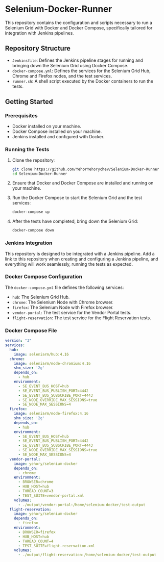 # Selenium-Docker-Runner

This repository contains the configuration and scripts necessary to run a Selenium Grid with Docker and Docker Compose, specifically tailored for integration with Jenkins pipelines.

## Repository Structure

- `Jenkinsfile`: Defines the Jenkins pipeline stages for running and bringing down the Selenium Grid using Docker Compose.
- `docker-compose.yml`: Defines the services for the Selenium Grid Hub, Chrome and Firefox nodes, and the test services.
- `runner.sh`: A shell script executed by the Docker containers to run the tests.

## Getting Started

### Prerequisites

- Docker installed on your machine.
- Docker Compose installed on your machine.
- Jenkins installed and configured with Docker.

### Running the Tests

1. Clone the repository:
    ```sh
    git clone https://github.com/YehorYehorychev/Selenium-Docker-Runner.git
    cd Selenium-Docker-Runner
    ```

2. Ensure that Docker and Docker Compose are installed and running on your machine.

3. Run the Docker Compose to start the Selenium Grid and the test services:
    ```sh
    docker-compose up
    ```

4. After the tests have completed, bring down the Selenium Grid:
    ```sh
    docker-compose down
    ```

### Jenkins Integration

This repository is designed to be integrated with a Jenkins pipeline. Add a link to this repository when creating and configuring a Jenkins pipeline, and everything will work seamlessly, running the tests as expected.

### Docker Compose Configuration

The `docker-compose.yml` file defines the following services:
- `hub`: The Selenium Grid Hub.
- `chrome`: The Selenium Node with Chrome browser.
- `firefox`: The Selenium Node with Firefox browser.
- `vendor-portal`: The test service for the Vendor Portal tests.
- `flight-reservation`: The test service for the Flight Reservation tests.

### Docker Compose File

```yaml
version: "3"
services:
  hub:
    image: seleniarm/hub:4.16
  chrome:
    image: seleniarm/node-chromium:4.16
    shm_size: '2g'
    depends_on:
      - hub
    environment:
      - SE_EVENT_BUS_HOST=hub
      - SE_EVENT_BUS_PUBLISH_PORT=4442
      - SE_EVENT_BUS_SUBSCRIBE_PORT=4443
      - SE_NODE_OVERRIDE_MAX_SESSIONS=true
      - SE_NODE_MAX_SESSIONS=4
  firefox:
    image: seleniarm/node-firefox:4.16
    shm_size: '2g'
    depends_on:
      - hub
    environment:
      - SE_EVENT_BUS_HOST=hub
      - SE_EVENT_BUS_PUBLISH_PORT=4442
      - SE_EVENT_BUS_SUBSCRIBE_PORT=4443
      - SE_NODE_OVERRIDE_MAX_SESSIONS=true
      - SE_NODE_MAX_SESSIONS=4
  vendor-portal:
    image: yehory/selenium-docker
    depends_on:
      - chrome
    environment:
      - BROWSER=chrome
      - HUB_HOST=hub
      - THREAD_COUNT=3
      - TEST_SUITE=vendor-portal.xml
    volumes:
      - ./output/vendor-portal:/home/selenium-docker/test-output
  flight-reservation:
    image: yehory/selenium-docker
    depends_on:
      - firefox
    environment:
      - BROWSER=firefox
      - HUB_HOST=hub
      - THREAD_COUNT=4
      - TEST_SUITE=flight-reservation.xml
    volumes:
      - ./output/flight-reservation:/home/selenium-docker/test-output
